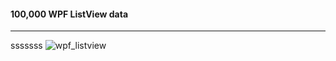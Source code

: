 #### 100,000 WPF ListView data
***
sssssss
![wpf_listview](https://user-images.githubusercontent.com/13028129/208820509-cde447e9-5048-4710-b2b4-80a6eee75014.gif)
